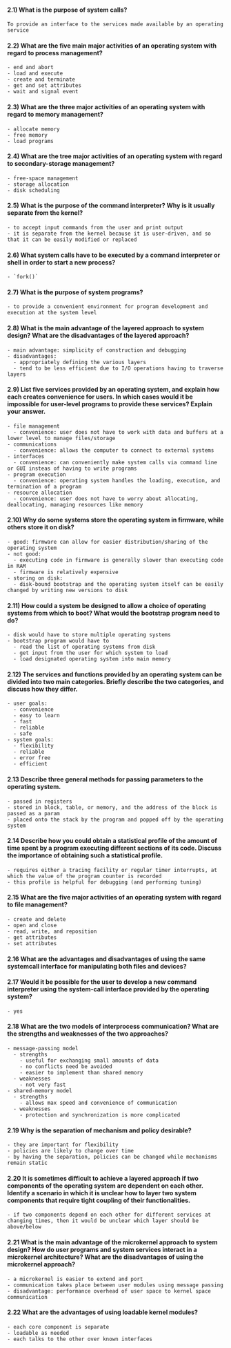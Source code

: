 #### 2.1) What is the purpose of system calls?

    To provide an interface to the services made available by an operating service

#### 2.2) What are the five main major activities of an operating system with regard to process management?

    - end and abort
    - load and execute
    - create and terminate
    - get and set attributes
    - wait and signal event

#### 2.3) What are the three major activities of an operating system with regard to memory management?

    - allocate memory
    - free memory
    - load programs

#### 2.4) What are the tree major activities of an operating system with regard to secondary-storage management?

    - free-space management
    - storage allocation
    - disk scheduling

#### 2.5) What is the purpose of the command interpreter? Why is it usually separate from the kernel?

    - to accept input commands from the user and print output
    - it is separate from the kernel because it is user-driven, and so that it can be easily modified or replaced

#### 2.6) What system calls have to be executed by a command interpreter or shell in order to start a new process?

    - `fork()`

#### 2.7) What is the purpose of system programs?

    - to provide a convenient environment for program development and execution at the system level

#### 2.8) What is the main advantage of the layered approach to system design? What are the disadvantages of the layered approach?

    - main advantage: simplicity of construction and debugging
    - disadvantages:
      - appropriately defining the various layers
      - tend to be less efficient due to I/O operations having to traverse layers

#### 2.9) List five services provided by an operating system, and explain how each creates convenience for users. In which cases would it be impossible for user-level programs to provide these services? Explain your answer.

    - file management
      - convenience: user does not have to work with data and buffers at a lower level to manage files/storage
    - communications
      - convenience: allows the computer to connect to external systems
    - interfaces
      - convenience: can conveniently make system calls via command line or GUI insteas of having to write programs
    - program execution
      - convenience: operating system handles the loading, execution, and termination of a program
    - resource allocation
      - convenience: user does not have to worry about allocating, deallocating, managing resources like memory

#### 2.10) Why do some systems store the operating system in firmware, while others store it on disk?

    - good: firmware can allow for easier distribution/sharing of the operating system
    - not good:
      - executing code in firmware is generally slower than executing code in RAM
      - firmware is relatively expensive
    - storing on disk:
      - disk-bound bootstrap and the operating system itself can be easily changed by writing new versions to disk

#### 2.11) How could a system be designed to allow a choice of operating systems from which to boot? What would the bootstrap program need to do?

    - disk would have to store multiple operating systems
    - bootstrap program would have to
      - read the list of operating systems from disk
      - get input from the user for which system to load
      - load designated operating system into main memory

#### 2.12) The services and functions provided by an operating system can be divided into two main categories. Briefly describe the two categories, and discuss how they differ.

    - user goals:
      - convenience
      - easy to learn
      - fast
      - reliable
      - safe
    - system goals:
      - flexibility
      - reliable
      - error free
      - efficient

#### 2.13 Describe three general methods for passing parameters to the operating system.

    - passed in registers
    - stored in block, table, or memory, and the address of the block is passed as a param
    - placed onto the stack by the program and popped off by the operating system

#### 2.14 Describe how you could obtain a statistical profile of the amount of time spent by a program executing different sections of its code. Discuss the importance of obtaining such a statistical profile.

    - requires either a tracing facility or regular timer interrupts, at which the value of the program counter is recorded
    - this profile is helpful for debugging (and performing tuning)

#### 2.15 What are the five major activities of an operating system with regard to file management?

    - create and delete
    - open and close
    - read, write, and reposition
    - get attributes
    - set attributes

#### 2.16 What are the advantages and disadvantages of using the same systemcall interface for manipulating both files and devices?

#### 2.17 Would it be possible for the user to develop a new command interpreter using the system-call interface provided by the operating system?

    - yes

#### 2.18 What are the two models of interprocess communication? What are the strengths and weaknesses of the two approaches?

    - message-passing model
      - strengths
        - useful for exchanging small amounts of data
        - no conflicts need be avoided
        - easier to implement than shared memory
      - weaknesses
        - not very fast
    - shared-memory model
      - strengths
        - allows max speed and convenience of communication
      - weaknesses
        - protection and synchronization is more complicated

#### 2.19 Why is the separation of mechanism and policy desirable?

    - they are important for flexibility
    - policies are likely to change over time
    - by having the separation, policies can be changed while mechanisms remain static

#### 2.20 It is sometimes difficult to achieve a layered approach if two components of the operating system are dependent on each other. Identify a scenario in which it is unclear how to layer two system components that require tight coupling of their functionalities.

    - if two components depend on each other for different services at changing times, then it would be unclear which layer should be above/below

#### 2.21 What is the main advantage of the microkernel approach to system design? How do user programs and system services interact in a microkernel architecture? What are the disadvantages of using the microkernel approach?

    - a microkernel is easier to extend and port
    - communication takes place between user modules using message passing
    - disadvantage: performance overhead of user space to kernel space communication

#### 2.22 What are the advantages of using loadable kernel modules?

    - each core component is separate
    - loadable as needed
    - each talks to the other over known interfaces
